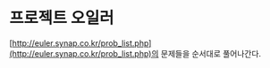 # 프로젝트 오일러

[http://euler.synap.co.kr/prob_list.php](http://euler.synap.co.kr/prob_list.php)의 문제들을 순서대로 풀어나간다.



